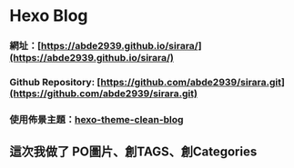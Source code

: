 # Hexo Blog

### 網址：[https://abde2939.github.io/sirara/](https://abde2939.github.io/sirara/)

### Github Repository: [https://github.com/abde2939/sirara.git](https://github.com/abde2939/sirara.git)

### 使用佈景主題：[hexo-theme-clean-blog](https://github.com/klugjo/hexo-theme-clean-blog)

## 這次我做了 PO圖片、創TAGS、創Categories
